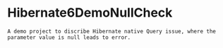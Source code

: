 # Hibernate6DemoNullCheck
    A demo project to discribe Hibernate native Query issue, where the parameter value is null leads to error.


